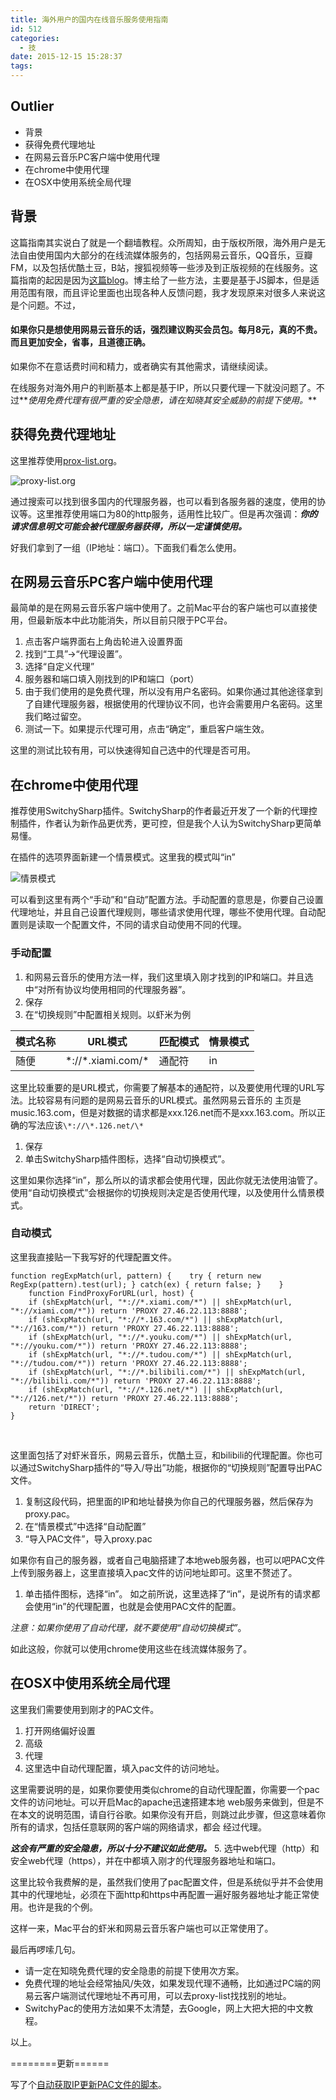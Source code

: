 ```yaml
---
title: 海外用户的国内在线音乐服务使用指南
id: 512
categories:
  - 技
date: 2015-12-15 15:28:37
tags:
---
```


## Outlier

*   背景
*   获得免费代理地址
*   在网易云音乐PC客户端中使用代理
*   在chrome中使用代理
*   在OSX中使用系统全局代理

## 背景

这篇指南其实说白了就是一个翻墙教程。众所周知，由于版权所限，海外用户是无法自由使用国内大部分的在线流媒体服务的，包括网易云音乐，QQ音乐，豆瓣FM，以及包括优酷土豆，B站，搜狐视频等一些涉及到正版视频的在线服务。这篇指南的起因是因为[这篇blog](https://guyigenius.wordpress.com/2015/08/06/netease-cloudmusic-scripts-overseas/)。博主给了一些方法，主要是基于JS脚本，但是适用范围有限，而且评论里面也出现各种人反馈问题，我才发现原来对很多人来说这是个问题。不过，

#### 如果你只是想使用网易云音乐的话，强烈建议购买会员包。每月8元，真的不贵。而且更加安全，省事，且道德正确。

如果你不在意话费时间和精力，或者确实有其他需求，请继续阅读。

在线服务对海外用户的判断基本上都是基于IP，所以只要代理一下就没问题了。不过**_使用免费代理有很严重的安全隐患，请在知晓其安全威胁的前提下使用。_**

## 获得免费代理地址

这里推荐使用[prox-list.org](http://proxy-list.org)。

![proxy-list.org](https://i1.wp.com/ww1.sinaimg.cn/large/6f7d1cdfgw1eyeoavioojj20jl042t9j.jpg)

通过搜索可以找到很多国内的代理服务器，也可以看到各服务器的速度，使用的协议等。这里推荐使用端口为80的http服务，适用性比较广。但是再次强调：**_你的请求信息明文可能会被代理服务器获得，所以一定谨慎使用。_**

好我们拿到了一组（IP地址：端口）。下面我们看怎么使用。

## 在网易云音乐PC客户端中使用代理

最简单的是在网易云音乐客户端中使用了。之前Mac平台的客户端也可以直接使用，但最新版本中此功能消失，所以目前只限于PC平台。

1.  点击客户端界面右上角齿轮进入设置界面
2.  找到“工具”-&gt;“代理设置”。
3.  选择“自定义代理”
4.  服务器和端口填入刚找到的IP和端口（port）
5.  由于我们使用的是免费代理，所以没有用户名密码。如果你通过其他途径拿到了自建代理服务器，根据使用的代理协议不同，也许会需要用户名密码。这里我们略过留空。
6.  测试一下。如果提示代理可用，点击“确定”，重启客户端生效。

这里的测试比较有用，可以快速得知自己选中的代理是否可用。

## 在chrome中使用代理

推荐使用SwitchySharp插件。SwitchySharp的作者最近开发了一个新的代理控制插件，作者认为新作品更优秀，更可控，但是我个人认为SwitchySharp更简单易懂。

在插件的选项界面新建一个情景模式。这里我的模式叫“in”

![情景模式](https://i2.wp.com/ww3.sinaimg.cn/large/6f7d1cdfgw1eyeopoqeyoj20lo0cvgnc.jpg)

可以看到这里有两个“手动”和“自动”配置方法。手动配置的意思是，你要自己设置代理地址，并且自己设置代理规则，哪些请求使用代理，哪些不使用代理。自动配置则是读取一个配置文件，不同的请求自动使用不同的代理。

### 手动配置

1.  和网易云音乐的使用方法一样，我们这里填入刚才找到的IP和端口。并且选中“对所有协议均使用相同的代理服务器”。
2.  保存
3.  在“切换规则”中配置相关规则。以虾米为例

<table>
<thead>
<tr>
<th>模式名称</th>
<th>URL模式</th>
<th>匹配模式</th>
<th>情景模式</th>
</tr>
</thead>
<tbody>
<tr>
<td>随便</td>
<td>*://*.xiami.com/*</td>
<td>通配符</td>
<td>in</td>
</tr>
</tbody>
</table>

这里比较重要的是URL模式，你需要了解基本的通配符，以及要使用代理的URL写法。比较容易有问题的是网易云音乐的URL模式。虽然网易云音乐的 主页是music.163.com，但是对数据的请求都是xxx.126.net而不是xxx.163.com。所以正确的写法应该`\*://\*.126.net/\*`

1.  保存
2.  单击SwitchySharp插件图标，选择“自动切换模式”。

这里如果你选择“in”，那么所以的请求都会使用代理，因此你就无法使用油管了。使用“自动切换模式”会根据你的切换规则决定是否使用代理，以及使用什么情景模式。

### 自动模式

这里我直接贴一下我写好的代理配置文件。` `

    function regExpMatch(url, pattern) {    try { return new RegExp(pattern).test(url); } catch(ex) { return false; }    }
        function FindProxyForURL(url, host) {
        if (shExpMatch(url, "*://*.xiami.com/*") || shExpMatch(url, "*://xiami.com/*")) return 'PROXY 27.46.22.113:8888';
        if (shExpMatch(url, "*://*.163.com/*") || shExpMatch(url, "*://163.com/*")) return 'PROXY 27.46.22.113:8888';
        if (shExpMatch(url, "*://*.youku.com/*") || shExpMatch(url, "*://youku.com/*")) return 'PROXY 27.46.22.113:8888';
        if (shExpMatch(url, "*://*.tudou.com/*") || shExpMatch(url, "*://tudou.com/*")) return 'PROXY 27.46.22.113:8888';
        if (shExpMatch(url, "*://*.bilibili.com/*") || shExpMatch(url, "*://bilibili.com/*")) return 'PROXY 27.46.22.113:8888';
        if (shExpMatch(url, "*://*.126.net/*") || shExpMatch(url, "*://126.net/*")) return 'PROXY 27.46.22.113:8888';
        return 'DIRECT';
    }

&nbsp;

这里面包括了对虾米音乐，网易云音乐，优酷土豆，和bilibili的代理配置。你也可以通过SwitchySharp插件的“导入/导出”功能，根据你的“切换规则”配置导出PAC文件。

1.  复制这段代码，把里面的IP和地址替换为你自己的代理服务器，然后保存为proxy.pac。
2.  在“情景模式”中选择“自动配置”
3.  “导入PAC文件”，导入proxy.pac

如果你有自己的服务器，或者自己电脑搭建了本地web服务器，也可以吧PAC文件上传到服务器上，这里直接填入pac文件的访问地址即可。这里不赘述了。

1.  单击插件图标，选择“in”。
如之前所说，这里选择了“in”，是说所有的请求都会使用“in”的代理配置，也就是会使用PAC文件的配置。

_注意：如果你使用了自动代理，就不要使用“自动切换模式”_。

如此这般，你就可以使用chrome使用这些在线流媒体服务了。

## 在OSX中使用系统全局代理

这里我们需要使用到刚才的PAC文件。

1.  打开网络偏好设置
2.  高级
3.  代理
4.  这里选中自动代理配置，填入pac文件的访问地址。

这里需要说明的是，如果你要使用类似chrome的自动代理配置，你需要一个pac文件的访问地址。可以开启Mac的apache迅速搭建本地 web服务来做到，但是不在本文的说明范围，请自行谷歌。如果你没有开启，则跳过此步骤，但这意味着你所有的请求，包括任意联网的客户端的网络请求，都会 经过代理。

**_这会有严重的安全隐患，所以十分不建议如此使用。_**
5\. 选中web代理（http）和安全web代理（https），并在中都填入刚才的代理服务器地址和端口。

这里比较令我费解的是，虽然我们使用了pac配置文件，但是系统似乎并不会使用其中的代理地址，必须在下面http和https中再配置一遍好服务器地址才能正常使用。也许是我的个例。

这样一来，Mac平台的虾米和网易云音乐客户端也可以正常使用了。

最后再啰嗦几句。

*   请一定在知晓免费代理的安全隐患的前提下使用次方案。
*   免费代理的地址会经常抽风/失效，如果发现代理不通畅，比如通过PC端的网易云客户端测试代理地址不再可用，可以去proxy-list找找别的地址。
*   SwitchyPac的使用方法如果不太清楚，去Google，网上大把大把的中文教程。

以上。

========更新======

写了个[自动获取IP更新PAC文件的脚本](http://catbaron.com/blog/2015/12/19/%e8%87%aa%e5%8a%a8%e8%8e%b7%e5%8f%96%e5%9b%bd%e5%86%85%e4%bb%a3%e7%90%86ip/)。